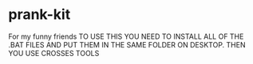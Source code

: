 # prank-kit
For my funny friends
TO USE THIS YOU NEED TO INSTALL ALL OF THE .BAT FILES AND PUT THEM IN THE SAME FOLDER ON DESKTOP. 
THEN YOU USE CROSSES TOOLS
